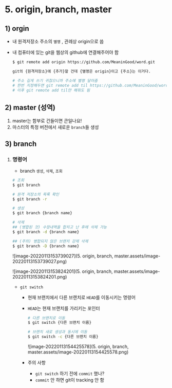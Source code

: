 # 5. origin, branch, master



## 1) orgin

- 내 원격저장소 주소의 `별명` , 관례상 origin으로 씀

- 내 컴퓨터에 있는 git을 웹상의 github에 연결해주어야 함

  ```bash
  $ git remote add origin https://github.com/MeaninGood/word.git
  
  git의 {원격저장소}에 {추가}할 건데 {별명은 origin}이고 {주소}는 이거다.
  
  # 주소 길게 쓰기 귀찮으니까 주소에 별명 달아줌
  # 한번 지정해두면 git remote add til https://github.com/MeaninGood/word.git로 지정 후
  # 이후 git remote add til만 해줘도 됨
  ```

  



## 2) master (성역)

1. master는 함부로 건들이면 큰일나요!
2. 마스터의 특정 버전에서 새로운  `branch`들 생성



## 3) branch

1. ### 명령어

   -  branch `생성`, `삭제`, `조회` 

   ```bash
   # 조회
   $ git branch
   
   # 원격 저장소의 목록 확인
   $ git branch -r
   
   # 생성
   $ git branch {branch name}
   
   # 삭제
   ## (병합된 것) 수정내역을 합치고 난 후에 삭제 가능
   $ git branch -d {branch name}
   
   ## (주의) 병합되지 않은 브랜치 강제 삭제
   $ git branch -D {branch name}
   
   ```

   ![image-20220113153739027](5. origin, branch, master.assets/image-20220113153739027.png)

   ![image-20220113153824201](5. origin, branch, master.assets/image-20220113153824201.png)

   

   - `git switch`

     - 현재 브랜치에서 다른 브랜치로 `HEAD`를 이동시키는 명령어

     - `HEAD`는 현재 브랜치를 가리키는 포인터

       ```bash
       # 다른 브랜치로 이동
       $ git switch {다른 브랜치 이름}
       
       # 브랜치 새로 생성과 동시에 이동
       $ git switch -c {다른 브랜치 이름}
       ```

       ![image-20220113154425578](5. origin, branch, master.assets/image-20220113154425578.png)

     

     - 주의 사항
       - `git switch` 하기 전에 `commit` 했나?
       - `commit` 안 하면 git이 tracking 안 함